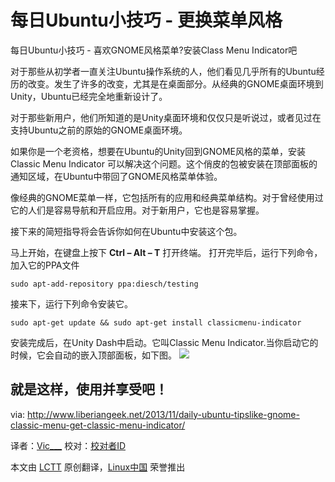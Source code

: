每日Ubuntu小技巧 - 更换菜单风格
================================================================================
每日Ubuntu小技巧 - 喜欢GNOME风格菜单?安装Class Menu Indicator吧

对于那些从初学者一直关注Ubuntu操作系统的人，他们看见几乎所有的Ubuntu经历的改变。发生了许多的改变，尤其是在桌面部分。从经典的GNOME桌面环境到Unity，Ubuntu已经完全地重新设计了。

对于那些新用户，他们所知道的是Unity桌面环境和仅仅只是听说过，或者见过在支持Ubuntu之前的原始的GNOME桌面环境。

如果你是一个老资格，想要在Ubuntu的Unity回到GNOME风格的菜单，安装Classic Menu Indicator 可以解决这个问题。这个俏皮的包被安装在顶部面板的通知区域，在Ubuntu中带回了GNOME风格菜单体验。

像经典的GNOME菜单一样，它包括所有的应用和经典菜单结构。对于曾经使用过它的人们是容易导航和开启应用。对于新用户，它也是容易掌握。

接下来的简短指导将会告诉你如何在Ubuntu中安装这个包。

马上开始，在键盘上按下 **Ctrl – Alt – T** 打开终端。
打开完毕后，运行下列命令，加入它的PPA文件

    sudo apt-add-repository ppa:diesch/testing

接来下，运行下列命令安装它。

    sudo apt-get update && sudo apt-get install classicmenu-indicator
 
安装完成后，在Unity Dash中启动。它叫Classic Menu Indicator.当你启动它的时候，它会自动的嵌入顶部面板，如下图。
![](http://www.liberiangeek.net/wp-content/uploads/2013/11/classic-menu-indicator.png)

就是这样，使用并享受吧！
--------------------------------------------------------------------------------

via: http://www.liberiangeek.net/2013/11/daily-ubuntu-tipslike-gnome-classic-menu-get-classic-menu-indicator/

译者：[Vic___](http://blog.csdn.net/Vic___) 校对：[校对者ID](https://github.com/校对者ID)

本文由 [LCTT](https://github.com/LCTT/TranslateProject) 原创翻译，[Linux中国](http://linux.cn/) 荣誉推出